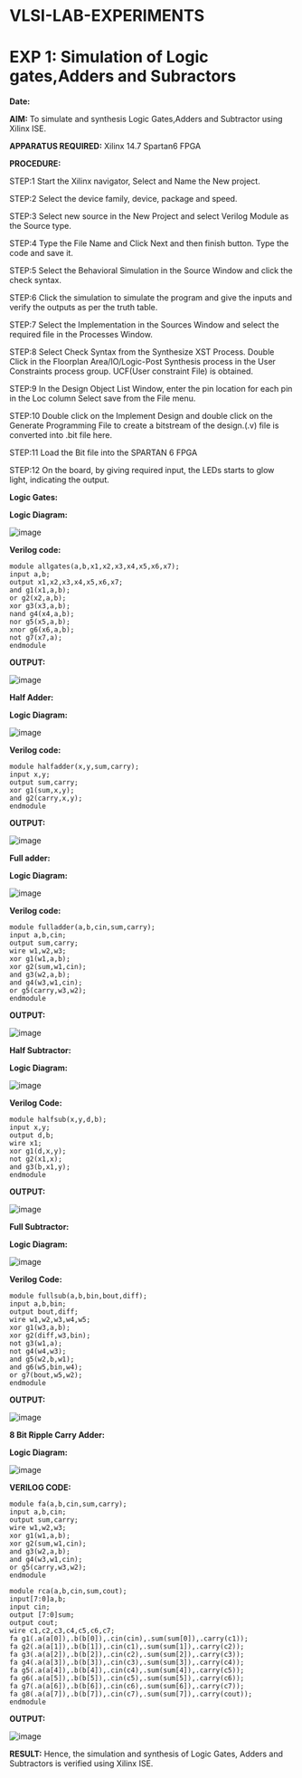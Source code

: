 # VLSI-LAB-EXPERIMENTS

# EXP 1: Simulation of Logic gates,Adders and Subractors

**Date:**

**AIM:** To simulate and synthesis Logic Gates,Adders and Subtractor using Xilinx ISE.

**APPARATUS REQUIRED:** Xilinx 14.7 Spartan6 FPGA

**PROCEDURE:** 

STEP:1 Start the Xilinx navigator, Select and Name the New project. 

STEP:2 Select the device family, device, package and speed. 

STEP:3 Select new source in the New Project and select Verilog Module as the Source type.

STEP:4 Type the File Name and Click Next and then finish button. Type the code and save it. 

STEP:5 Select the Behavioral Simulation in the Source Window and click the check syntax. 

STEP:6 Click the simulation to simulate the program and give the inputs and verify the outputs as per the truth table. 

STEP:7 Select the Implementation in the Sources Window and select the required file in the Processes Window. 

STEP:8 Select Check Syntax from the Synthesize XST Process. Double Click in the Floorplan Area/IO/Logic-Post Synthesis process in the User Constraints process group. UCF(User constraint File) is obtained. 

STEP:9 In the Design Object List Window, enter the pin location for each pin in the Loc column Select save from the File menu. 

STEP:10 Double click on the Implement Design and double click on the Generate Programming File to create a bitstream of the design.(.v) file is converted into .bit file here. 

STEP:11 Load the Bit file into the SPARTAN 6 FPGA 

STEP:12 On the board, by giving required input, the LEDs starts to glow light, indicating the output.

**Logic Gates:**

**Logic Diagram:**

![image](https://github.com/navaneethans/VLSI-LAB-EXPERIMENTS/assets/6987778/ee17970c-3ac9-4603-881b-88e2825f41a4)

**Verilog code:**

```
module allgates(a,b,x1,x2,x3,x4,x5,x6,x7);
input a,b;
output x1,x2,x3,x4,x5,x6,x7;
and g1(x1,a,b);
or g2(x2,a,b);
xor g3(x3,a,b);
nand g4(x4,a,b);
nor g5(x5,a,b);
xnor g6(x6,a,b);
not g7(x7,a);
endmodule
```

**OUTPUT:**

![image](https://github.com/Bharathsampat/VLSI-LAB-EXP-1/assets/147235565/bff624d5-d344-42dd-99ed-3efa4098cd23)

**Half Adder:**

**Logic Diagram:**

![image](https://github.com/navaneethans/VLSI-LAB-EXPERIMENTS/assets/6987778/0e1ecb96-0c25-4556-832b-aeeedfdfe7b9)

**Verilog code:**

```
module halfadder(x,y,sum,carry);
input x,y;
output sum,carry;
xor g1(sum,x,y);
and g2(carry,x,y);
endmodule
```

**OUTPUT:**

![image](https://github.com/Bharathsampat/VLSI-LAB-EXP-1/assets/147235565/098233ef-062d-47c0-be92-382baf59fc5e)


**Full adder:**

**Logic Diagram:**

![image](https://github.com/navaneethans/VLSI-LAB-EXPERIMENTS/assets/6987778/9bb3964c-438f-469d-a3de-c1cca6f323fb)








**Verilog code:**

```
module fulladder(a,b,cin,sum,carry);
input a,b,cin;
output sum,carry;
wire w1,w2,w3;
xor g1(w1,a,b);
xor g2(sum,w1,cin);
and g3(w2,a,b);
and g4(w3,w1,cin);
or g5(carry,w3,w2);
endmodule
```

**OUTPUT:**

![image](https://github.com/Bharathsampat/VLSI-LAB-EXP-1/assets/147235565/2336ffb8-eb37-44de-b35e-051ce196d1f9)

**Half Subtractor:**

**Logic Diagram:**

![image](https://github.com/navaneethans/VLSI-LAB-EXPERIMENTS/assets/6987778/731470b7-eb4e-49f8-8bb7-2994052a7184)


**Verilog Code:**

```
module halfsub(x,y,d,b);
input x,y;
output d,b;
wire x1;
xor g1(d,x,y);
not g2(x1,x);
and g3(b,x1,y);
endmodule
```

**OUTPUT:**

![image](https://github.com/Bharathsampat/VLSI-LAB-EXP-1/assets/147235565/c3e38ee4-f433-4b96-bf9d-a5c6205c0a3c)


**Full Subtractor:**

**Logic Diagram:**

![image](https://github.com/navaneethans/VLSI-LAB-EXPERIMENTS/assets/6987778/d66f874b-c1f2-44b3-a035-7149b56430c1)

**Verilog Code:**

```
module fullsub(a,b,bin,bout,diff);
input a,b,bin;
output bout,diff;
wire w1,w2,w3,w4,w5;
xor g1(w3,a,b);
xor g2(diff,w3,bin);
not g3(w1,a);
not g4(w4,w3);
and g5(w2,b,w1);
and g6(w5,bin,w4);
or g7(bout,w5,w2);
endmodule
```

**OUTPUT:**

![image](https://github.com/Bharathsampat/VLSI-LAB-EXP-1/assets/147235565/ae8d6bd0-cc02-4f24-9e57-a221608326f2)

**8 Bit Ripple Carry Adder:**

**Logic Diagram:**

![image](https://github.com/navaneethans/VLSI-LAB-EXPERIMENTS/assets/6987778/7385a408-40a5-4203-8050-b72818622d79)

**VERILOG CODE:**

```
module fa(a,b,cin,sum,carry);
input a,b,cin;
output sum,carry;
wire w1,w2,w3;
xor g1(w1,a,b);
xor g2(sum,w1,cin);
and g3(w2,a,b);
and g4(w3,w1,cin);
or g5(carry,w3,w2);
endmodule

module rca(a,b,cin,sum,cout);
input[7:0]a,b;
input cin;
output [7:0]sum;
output cout;
wire c1,c2,c3,c4,c5,c6,c7;
fa g1(.a(a[0]),.b(b[0]),.cin(cin),.sum(sum[0]),.carry(c1));
fa g2(.a(a[1]),.b(b[1]),.cin(c1),.sum(sum[1]),.carry(c2));
fa g3(.a(a[2]),.b(b[2]),.cin(c2),.sum(sum[2]),.carry(c3));
fa g4(.a(a[3]),.b(b[3]),.cin(c3),.sum(sum[3]),.carry(c4));
fa g5(.a(a[4]),.b(b[4]),.cin(c4),.sum(sum[4]),.carry(c5));
fa g6(.a(a[5]),.b(b[5]),.cin(c5),.sum(sum[5]),.carry(c6)); 
fa g7(.a(a[6]),.b(b[6]),.cin(c6),.sum(sum[6]),.carry(c7));
fa g8(.a(a[7]),.b(b[7]),.cin(c7),.sum(sum[7]),.carry(cout));
endmodule 
```
**OUTPUT:**

![image](https://github.com/Bharathsampat/VLSI-LAB-EXP-1/assets/147235565/5bd945ef-69eb-4e90-8a2a-ec2569dc4e7f)

**RESULT:** Hence, the simulation and synthesis of Logic Gates, Adders and Subtractors is verified using Xilinx ISE.


